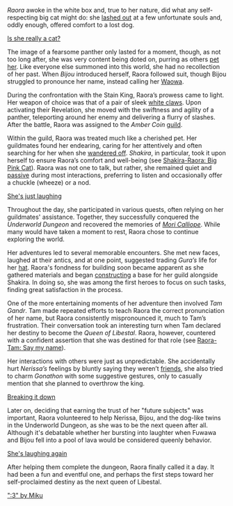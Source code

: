 *Raora* awoke in the white box and, true to her nature, did what any self-respecting big cat might do: she [lashed out](https://www.youtube.com/live/8ybUOw9NhMc?feature=shared\&t=847) at a few unfortunate souls and, oddly enough, offered comfort to a lost dog.

[Is she really a cat?](#embed:https://www.youtube.com/live/8ybUOw9NhMc?t=934)

The image of a fearsome panther only lasted for a moment, though, as not too long after, she was very content being doted on, purring as others [pet her](https://www.youtube.com/live/8ybUOw9NhMc?feature=shared\&t=1645). Like everyone else summoned into this world, she had no recollection of her past. When *Bijou* introduced herself, Raora followed suit, though Bijou struggled to pronounce her name, instead calling her [Waowa](https://www.youtube.com/live/8ybUOw9NhMc?feature=shared\&t=2777).

During the confrontation with the Stain King, Raora’s prowess came to light. Her weapon of choice was that of a pair of sleek [white claws](https://www.youtube.com/live/8ybUOw9NhMc?feature=shared\&t=3272). Upon activating their Revelation, she moved with the swiftness and agility of a panther, teleporting around her enemy and delivering a flurry of slashes. After the battle, Raora was assigned to the *Amber Coin* [guild](https://www.youtube.com/live/8ybUOw9NhMc?feature=shared\&t=3543).

Within the guild, Raora was treated much like a cherished pet. Her guildmates found her endearing, caring for her attentively and often searching for her when she [wandered off](https://www.youtube.com/live/8ybUOw9NhMc?feature=shared\&t=3929). *Shakira*, in particular, took it upon herself to ensure Raora’s comfort and well-being (see [Shakira-Raora: Big Pink Cat](#edge:kiara-raora-panthera-bottom-2-top-2)). Raora was not one to talk, but rather, she remained quiet and [passive](https://www.youtube.com/live/8ybUOw9NhMc?feature=shared\&t=5774) during most interactions, preferring to listen and occasionally offer a chuckle (wheeze) or a nod.

[She's just laughing](#embed:https://www.youtube.com/live/8ybUOw9NhMc?t=5854)

Throughout the day, she participated in various quests, often relying on her guildmates' assistance. Together, they successfully conquered the *Underworld Dungeon* and recovered the memories of *[Mori Calliope](https://www.youtube.com/live/8ybUOw9NhMc?feature=shared\&t=9964)*. While many would have taken a moment to rest, Raora chose to continue exploring the world.

Her adventures led to several memorable encounters. She met new faces, laughed at their antics, and at one point, suggested trading *Gura’s* life for her [hat](https://www.youtube.com/live/8ybUOw9NhMc?feature=shared\&t=10513). Raora's fondness for building soon became apparent as she gathered materials and began [constructing](https://www.youtube.com/live/8ybUOw9NhMc?feature=shared\&t=12337) a base for her guild alongside Shakira. In doing so, she was among the first heroes to focus on such tasks, finding great satisfaction in the process.

One of the more entertaining moments of her adventure then involved *Tam Gandr*. Tam made repeated efforts to teach Raora the correct pronunciation of her name, but Raora consistently mispronounced it, much to Tam’s frustration. Their conversation took an interesting turn when Tam declared her destiny to become the *Queen of Libestal*. Raora, however, countered with a confident assertion that she was destined for that role (see [Raora-Tam: Say my name](#edge:raora-panthera-tam-gandr-right-2-top-1)).

Her interactions with others were just as unpredictable. She accidentally hurt *Nerissa’s* feelings by bluntly saying they weren’t [friends](https://www.youtube.com/live/8ybUOw9NhMc?feature=shared\&t=13860), she also tried to charm *Gonathon* with some suggestive gestures, only to casually mention that she planned to overthrow the king.

[Breaking it down](#embed:https://www.youtube.com/live/8ybUOw9NhMc?feature=shared\&t=14436)

Later on, deciding that earning the trust of her "future subjects" was important, Raora volunteered to help Nerissa, Bijou, and the dog-like twins in the Underworld Dungeon, as she was to be the next queen after all. Although it's debatable whether her bursting into laughter when Fuwawa and Bijou fell into a pool of lava would be considered queenly behavior.

[She's laughing again](#embed:https://www.youtube.com/live/8ybUOw9NhMc?t=15966)

After helping them complete the dungeon, Raora finally called it a day. It had been a fun and eventful one, and perhaps the first steps toward her self-proclaimed destiny as the next queen of Libestal.

[":3" by Miku](https://x.com/Mikururun/status/1899247515700019465)
